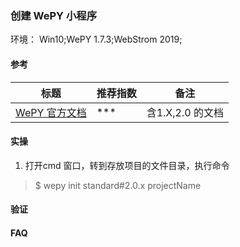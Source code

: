 ### 创建 WePY 小程序

环境： Win10;WePY 1.7.3;WebStrom 2019;

#### 参考

标题 | 推荐指数 | 备注   
---- | --------|-----
[WePY 官方文档](https://wepyjs.github.io/wepy-docs/index.html) | *** | 含1.X,2.0 的文档 


#### 实操

1. 打开cmd 窗口，转到存放项目的文件目录，执行命令 
  > $ wepy init standard#2.0.x projectName
  



#### 验证


#### FAQ



